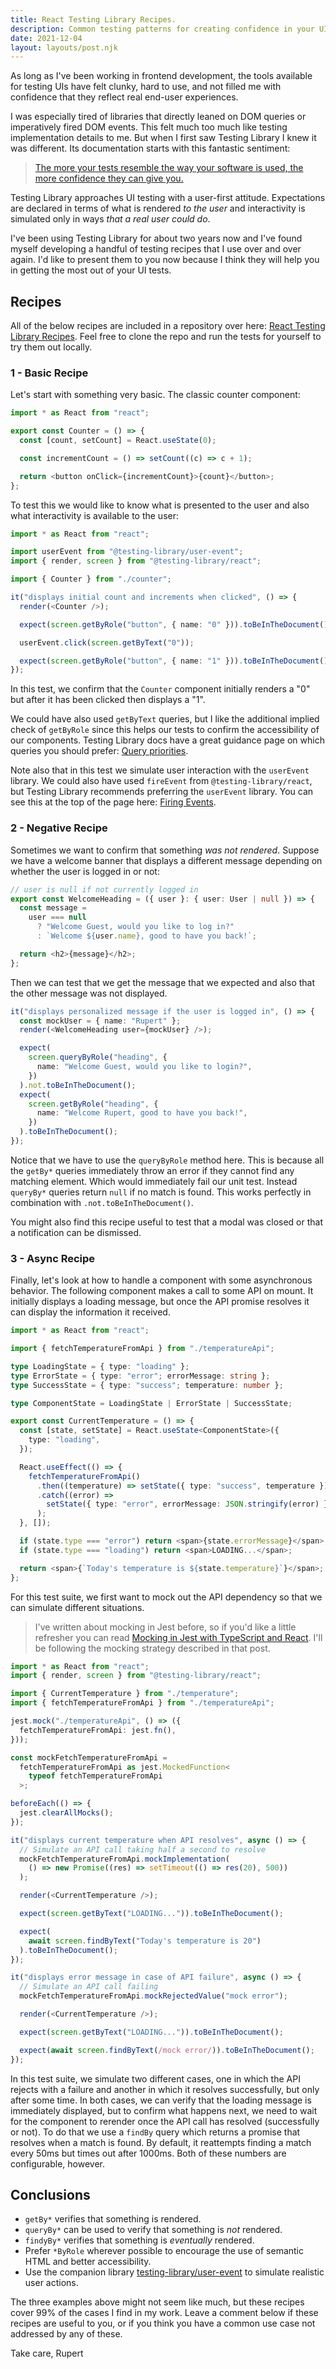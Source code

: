 ```yaml
---
title: React Testing Library Recipes.
description: Common testing patterns for creating confidence in your UI tests.
date: 2021-12-04
layout: layouts/post.njk
---
```


As long as I've been working in frontend development, the tools available for testing UIs have felt clunky, hard to use, and not filled me with confidence that they reflect real end-user experiences.

I was especially tired of libraries that directly leaned on DOM queries or imperatively fired DOM events. This felt much too much like testing implementation details to me. But when I first saw Testing Library I knew it was different. Its documentation starts with this fantastic sentiment:

> [The more your tests resemble the way your software is used, the more confidence they can give you.](https://testing-library.com/docs/guiding-principles)

Testing Library approaches UI testing with a user-first attitude. Expectations are declared in terms of what is rendered _to the user_ and interactivity is simulated only in ways _that a real user could do_.

I've been using Testing Library for about two years now and I've found myself developing a handful of testing recipes that I use over and over again. I'd like to present them to you now because I think they will help you in getting the most out of your UI tests.

## Recipes

All of the below recipes are included in a repository over here: [React Testing Library Recipes](https://github.com/fildon/react-testing-library-recipes). Feel free to clone the repo and run the tests for yourself to try them out locally.

### 1 - Basic Recipe

Let's start with something very basic. The classic counter component:

```ts
import * as React from "react";

export const Counter = () => {
  const [count, setCount] = React.useState(0);

  const incrementCount = () => setCount((c) => c + 1);

  return <button onClick={incrementCount}>{count}</button>;
};
```

To test this we would like to know what is presented to the user and also what interactivity is available to the user:

```ts
import * as React from "react";

import userEvent from "@testing-library/user-event";
import { render, screen } from "@testing-library/react";

import { Counter } from "./counter";

it("displays initial count and increments when clicked", () => {
  render(<Counter />);

  expect(screen.getByRole("button", { name: "0" })).toBeInTheDocument();

  userEvent.click(screen.getByText("0"));

  expect(screen.getByRole("button", { name: "1" })).toBeInTheDocument();
});
```

In this test, we confirm that the `Counter` component initially renders a "0" but after it has been clicked then displays a "1".

We could have also used `getByText` queries, but I like the additional implied check of `getByRole` since this helps our tests to confirm the accessibility of our components. Testing Library docs have a great guidance page on which queries you should prefer: [Query priorities](https://testing-library.com/docs/queries/about#priority).

Note also that in this test we simulate user interaction with the `userEvent` library. We could also have used `fireEvent` from `@testing-library/react`, but Testing Library recommends preferring the `userEvent` library. You can see this at the top of the page here: [Firing Events](https://testing-library.com/docs/dom-testing-library/api-events).

### 2 - Negative Recipe

Sometimes we want to confirm that something _was not rendered_. Suppose we have a welcome banner that displays a different message depending on whether the user is logged in or not:

```ts
// user is null if not currently logged in
export const WelcomeHeading = ({ user }: { user: User | null }) => {
  const message =
    user === null
      ? "Welcome Guest, would you like to log in?"
      : `Welcome ${user.name}, good to have you back!`;

  return <h2>{message}</h2>;
};
```

Then we can test that we get the message that we expected and also that the other message was not displayed.

```ts
it("displays personalized message if the user is logged in", () => {
  const mockUser = { name: "Rupert" };
  render(<WelcomeHeading user={mockUser} />);

  expect(
    screen.queryByRole("heading", {
      name: "Welcome Guest, would you like to login?",
    })
  ).not.toBeInTheDocument();
  expect(
    screen.getByRole("heading", {
      name: "Welcome Rupert, good to have you back!",
    })
  ).toBeInTheDocument();
});
```

Notice that we have to use the `queryByRole` method here. This is because all the `getBy*` queries immediately throw an error if they cannot find any matching element. Which would immediately fail our unit test. Instead `queryBy*` queries return `null` if no match is found. This works perfectly in combination with `.not.toBeInTheDocument()`.

You might also find this recipe useful to test that a modal was closed or that a notification can be dismissed.

### 3 - Async Recipe

Finally, let's look at how to handle a component with some asynchronous behavior. The following component makes a call to some API on mount. It initially displays a loading message, but once the API promise resolves it can display the information it received.

```ts
import * as React from "react";

import { fetchTemperatureFromApi } from "./temperatureApi";

type LoadingState = { type: "loading" };
type ErrorState = { type: "error"; errorMessage: string };
type SuccessState = { type: "success"; temperature: number };

type ComponentState = LoadingState | ErrorState | SuccessState;

export const CurrentTemperature = () => {
  const [state, setState] = React.useState<ComponentState>({
    type: "loading",
  });

  React.useEffect(() => {
    fetchTemperatureFromApi()
      .then((temperature) => setState({ type: "success", temperature }))
      .catch((error) =>
        setState({ type: "error", errorMessage: JSON.stringify(error) })
      );
  }, []);

  if (state.type === "error") return <span>{state.errorMessage}</span>;
  if (state.type === "loading") return <span>LOADING...</span>;

  return <span>{`Today's temperature is ${state.temperature}`}</span>;
};
```

For this test suite, we first want to mock out the API dependency so that we can simulate different situations.

> I've written about mocking in Jest before, so if you'd like a little refresher you can read [Mocking in Jest with TypeScript and React](https://blog.fildon.me/mocking-in-jest-with-typescript-and-react). I'll be following the mocking strategy described in that post.

```ts
import * as React from "react";
import { render, screen } from "@testing-library/react";

import { CurrentTemperature } from "./temperature";
import { fetchTemperatureFromApi } from "./temperatureApi";

jest.mock("./temperatureApi", () => ({
  fetchTemperatureFromApi: jest.fn(),
}));

const mockFetchTemperatureFromApi =
  fetchTemperatureFromApi as jest.MockedFunction<
    typeof fetchTemperatureFromApi
  >;

beforeEach(() => {
  jest.clearAllMocks();
});

it("displays current temperature when API resolves", async () => {
  // Simulate an API call taking half a second to resolve
  mockFetchTemperatureFromApi.mockImplementation(
    () => new Promise((res) => setTimeout(() => res(20), 500))
  );

  render(<CurrentTemperature />);

  expect(screen.getByText("LOADING...")).toBeInTheDocument();

  expect(
    await screen.findByText("Today's temperature is 20")
  ).toBeInTheDocument();
});

it("displays error message in case of API failure", async () => {
  // Simulate an API call failing
  mockFetchTemperatureFromApi.mockRejectedValue("mock error");

  render(<CurrentTemperature />);

  expect(screen.getByText("LOADING...")).toBeInTheDocument();

  expect(await screen.findByText(/mock error/)).toBeInTheDocument();
});
```

In this test suite, we simulate two different cases, one in which the API rejects with a failure and another in which it resolves successfully, but only after some time. In both cases, we can verify that the loading message is immediately displayed, but to confirm what happens next, we need to wait for the component to rerender once the API call has resolved (successfully or not). To do that we use a `findBy` query which returns a promise that resolves when a match is found. By default, it reattempts finding a match every 50ms but times out after 1000ms. Both of these numbers are configurable, however.

## Conclusions

- `getBy*` verifies that something is rendered.
- `queryBy*` can be used to verify that something is _not_ rendered.
- `findyBy*` verifies that something is _eventually_ rendered.
- Prefer `*ByRole` wherever possible to encourage the use of semantic HTML and better accessibility.
- Use the companion library [testing-library/user-event](https://github.com/testing-library/user-event) to simulate realistic user actions.

The three examples above might not seem like much, but these recipes cover 99% of the cases I find in my work. Leave a comment below if these recipes are useful to you, or if you think you have a common use case not addressed by any of these.

Take care,
Rupert
